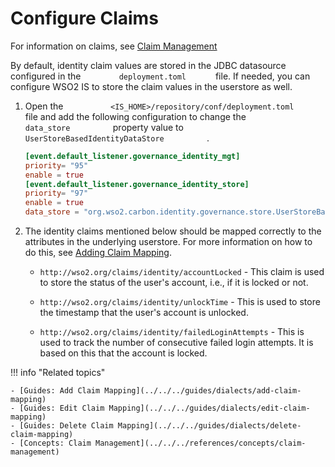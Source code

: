 # Configure Claims

For information on claims, see [Claim Management](../../../references/concepts/claim-management)

By default, identity claim values are stored in the JDBC datasource
configured in the `         deployment.toml       ` file. If needed, you
can configure WSO2 IS to store the claim values in the userstore as
well.

1.  Open the
    `           <IS_HOME>/repository/conf/deployment.toml         `
    file and add the following configuration to change the
    `           data_store          ` property value to
    `           UserStoreBasedIdentityDataStore          ` .

    ``` toml
    [event.default_listener.governance_identity_mgt]
    priority= "95"
    enable = true
    [event.default_listener.governance_identity_store]
    priority= "97"
    enable = true
    data_store = "org.wso2.carbon.identity.governance.store.UserStoreBasedIdentityDataStore"
    ```

2.  The identity claims mentioned below should be mapped correctly to
    the attributes in the underlying userstore. For more information on
    how to do this, see [Adding Claim Mapping](../../../guides/dialects/add-claim-mapping).

    -   `http://wso2.org/claims/identity/accountLocked` - This claim is
        used to store the status of the user's account, i.e., if it is
        locked or not.

    -   `http://wso2.org/claims/identity/unlockTime` - This is used to
        store the timestamp that the user's account is unlocked.

    -   `http://wso2.org/claims/identity/failedLoginAttempts` - This is
        used to track the number of consecutive failed login attempts.
        It is based on this that the account is locked.

        
!!! info "Related topics"

    - [Guides: Add Claim Mapping](../../../guides/dialects/add-claim-mapping)
    - [Guides: Edit Claim Mapping](../../../guides/dialects/edit-claim-mapping)
    - [Guides: Delete Claim Mapping](../../../guides/dialects/delete-claim-mapping)
    - [Concepts: Claim Management](../../../references/concepts/claim-management)

  
